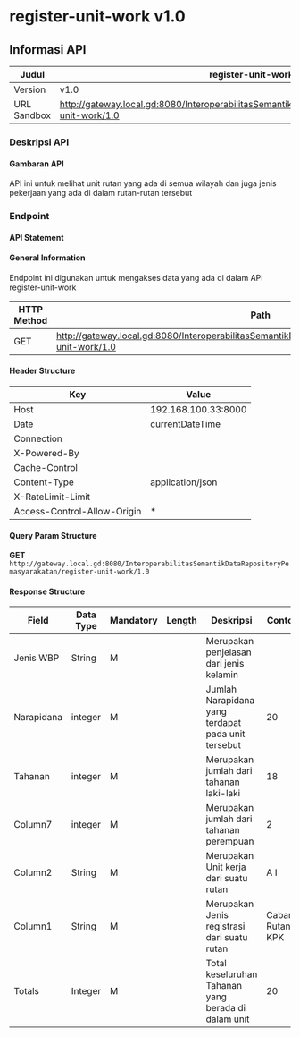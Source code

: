 # register-unit-work v1.0

## Informasi API

| **Judul** | **register-unit-work-v1.0** |
| ----- | --------------------- |
| Version | v1.0 |
| URL Sandbox | http://gateway.local.gd:8080/InteroperabilitasSemantikDataRepositoryPemasyarakatan/register-unit-work/1.0 |

### Deskripsi API

#### Gambaran API <br />
API ini untuk melihat unit rutan yang ada di semua wilayah dan juga jenis pekerjaan yang ada di dalam rutan-rutan tersebut

### Endpoint <br />

#### API Statement

#### General Information <br />
Endpoint ini digunakan untuk mengakses data yang ada di dalam API register-unit-work

| HTTP Method | Path | Tipe Format |
| --- | --------------------- | --- |
| GET | http://gateway.local.gd:8080/InteroperabilitasSemantikDataRepositoryPemasyarakatan/register-unit-work/1.0 | JSON |

#### Header Structure  <br />

| Key | Value |
| --- | --- |
| Host | 192.168.100.33:8000 |
| Date | currentDateTime |
| Connection |  |
| X-Powered-By |  |
| Cache-Control |  |
| Content-Type | application/json |
| X-RateLimit-Limit |  |
| Access-Control-Allow-Origin | * |

#### Query Param Structure

**GET** `http://gateway.local.gd:8080/InteroperabilitasSemantikDataRepositoryPemasyarakatan/register-unit-work/1.0`

#### Response Structure

| Field | Data Type	 | Mandatory | Length | Deskripsi | Contoh |
| --- | --- | --- | --- | ------------ | --- |
| Jenis WBP | String | M |  | Merupakan penjelasan dari jenis kelamin  |  |
| Narapidana | integer | M |  | Jumlah Narapidana yang terdapat pada unit tersebut | 20 |
| Tahanan | integer | M |  | Merupakan jumlah dari tahanan laki-laki | 18 |
| Column7 | integer | M |  | Merupakan jumlah dari tahanan perempuan | 2 |
| Column2 | String | M |  | Merupakan Unit kerja dari suatu rutan | A I |
| Column1 | String | M |  | Merupakan Jenis registrasi dari suatu rutan | Cabang Rutan KPK |
| Totals | Integer | M |  | Total keseluruhan Tahanan yang berada di dalam unit | 20 |

